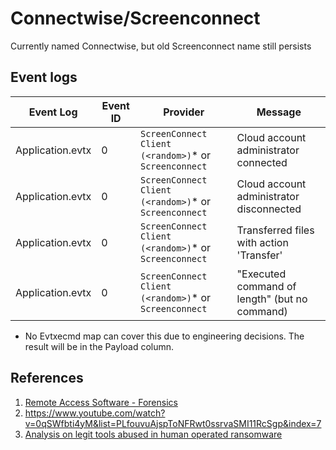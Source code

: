 # Connectwise/Screenconnect

Currently named Connectwise, but old Screenconnect name still persists

## Event logs

|Event Log | Event ID | Provider | Message
|-|-|-|-
|Application.evtx|0|`ScreenConnect Client (<random>)`* or `Screenconnect`| Cloud account administrator connected
|Application.evtx|0|`ScreenConnect Client (<random>)`* or `Screenconnect`| Cloud account administrator disconnected
|Application.evtx|0|`ScreenConnect Client (<random>)`* or `Screenconnect`| Transferred files with action 'Transfer'
|Application.evtx|0|`ScreenConnect Client (<random>)`* or `Screenconnect`| "Executed command of length" (but no command)

* No Evtxecmd map can cover this due to engineering decisions. The result will be in the Payload column.

## References

1. [Remote Access Software - Forensics](https://vikas-singh.notion.site/vikas-singh/Remote-Access-Software-Forensics-3e38d9a66ca0414ca9c882ad67f4f71b)
1. https://www.youtube.com/watch?v=0qSWfbti4yM&list=PLfouvuAjspToNFRwt0ssrvaSMI11RcSgp&index=7
1. [Analysis on legit tools abused in human operated ransomware](https://jsac.jpcert.or.jp/archive/2023/pdf/JSAC2023_1_1_yamashige-nakatani-tanaka_en.pdf)
